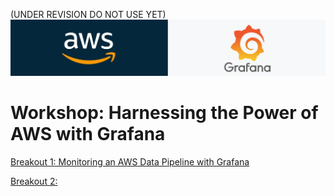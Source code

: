(UNDER REVISION DO NOT USE YET)
![Grafana Logo](logo.png)

# Workshop: Harnessing the Power of AWS with Grafana 

[Breakout 1: Monitoring an AWS Data Pipeline with Grafana](./lab_1/lab_1_instructions.md)

[Breakout 2: ](./lab_2/lab_2_instructions.md)
